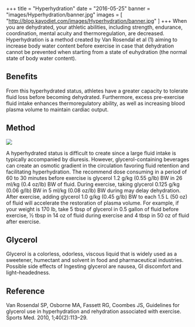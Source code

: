 +++
title  = "Hyperhydration"
date   = "2016-05-25"
banner = "images/Hyperhydration/banner.jpg"
images = [ "http://blog.kayodiet.com/images/Hyperhydration/banner.jpg" ]
+++
﻿When you are dehydrated, your athletic abilities, including strength, endurance, coordination, mental acuity and thermoregulation, are decreased. Hyperhydration is a method created by Van Rosendal et al (1) aiming to increase body water content before exercise in case that dehydration cannot be prevented when starting from a state of euhydration (the normal state of body water content). 


## Benefits


From this hyperhydrated status, athletes have a greater capacity to tolerate fluid loss before becoming dehydrated. Furthermore, excess pre-exercise fluid intake enhances thermoregulatory ability, as well as increasing blood plasma volume to maintain cardiac output. 


## Method


![](/images/Hyperhydration/dehydratedShishito.jpg)


A hyperhydrated status is difficult to create since a large fluid intake is typically accompanied by diuresis. However, glycerol-containing beverages can create an osmotic gradient in the circulation favoring fluid retention and facilitating hyperhydration. The recommend dose consuming in a period of 60 to 30 minutes before exercise is glycerol 1.2 g/kg (0.55 g/lb) BW in 26 ml/kg (0.4 oz/lb) BW of fluid. During exercise, taking glycerol 0.125 g/kg (0.06 g/lb) BW in 5 ml/kg (0.08 oz/lb) BW during may delay dehydration. After exercise, adding glycerol 1.0 g/kg (0.45 g/lb) BW to each 1.5 L (50 oz) of fluid will accelerate the restoration of plasma volume. For example, if your weight is 170 lb, take 5 tbsp of glycerol in 0.5 gallon of fluid before exercise, ½ tbsp in 14 oz of fluid during exercise and 4 tbsp in 50 oz of fluid after exercise. 


## Glycerol


Glycerol is a colorless, odorless, viscous liquid that is widely used as a sweetener, humectant and solvent in food and pharmaceutical industries. Possible side effects of 
Ingesting glycerol are nausea, GI discomfort and light–headedness.


## Reference


Van Rosendal SP, Osborne MA, Fassett RG, Coombes JS, Guidelines for glycerol use in hyperhydration and rehydration associated with exercise. Sports Med. 2010, 1;40(2):113–29.
